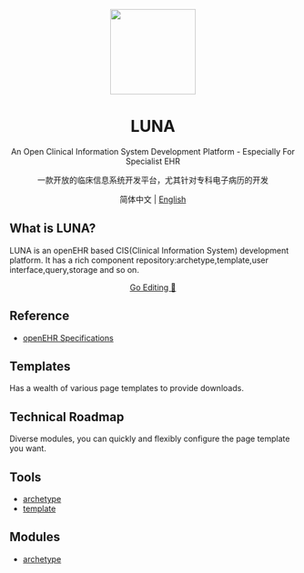<p align="center">
  <a href="http://landing.ant.design">
    <img width="150px" height="150px" src="https://gw.alipayobjects.com/zos/rmsportal/hSYPdZJwZeXAgfkktcEu.svg"/>
  </a>
</p>
<h1 align="center">LUNA</h1>

<div align="center">
  

An Open Clinical Information System Development Platform - Especially For Specialist EHR

一款开放的临床信息系统开发平台，尤其针对专科电子病历的开发
</div>

<div align="center"> 简体中文 | <a href="./README-zh_CN.md">English</a></div>

## What is LUNA?

LUNA is an openEHR based CIS(Clinical Information System) development platform. It has a rich component repository:archetype,template,user interface,query,storage and so on.

<div align="center">
  <a href="https://landing.ant.design/edit">Go Editing 📝</a>
</div>

## Reference

- [openEHR Specifications](https://specifications.openehr.org/)

## Templates

Has a wealth of various page templates to provide downloads.


## Technical Roadmap

Diverse modules, you can quickly and flexibly configure the page template you want.

## Tools 

- [archetype](https://github.com/ant-motion/ant-motion-dva-cli-example)
- [template](https://github.com/ant-motion/ant-motion-dva-cli-example)

## Modules 

- [archetype](https://github.com/ant-motion/ant-motion-dva-cli-example)
